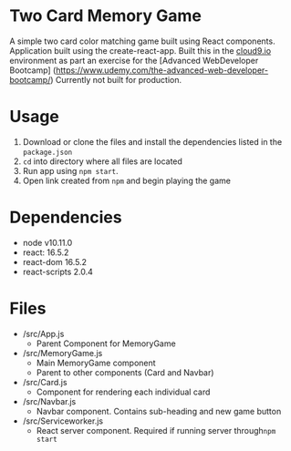 
# Two Card Memory Game

A simple two card color matching game built using React components. Application built using the create-react-app. Built this in the [cloud9.io](https://ide.c9.io) environment as part an exercise for the [Advanced WebDeveloper Bootcamp] (https://www.udemy.com/the-advanced-web-developer-bootcamp/) 
Currently not built for production.

# Usage

 1. Download or clone the files and install the dependencies listed in the `package.json`
 2. `cd` into directory where all files are located
 3. Run app using `npm start`.
 4. Open link created from `npm` and begin playing the game

# Dependencies

 - node v10.11.0 
 - react: 16.5.2
 - react-dom 16.5.2
 - react-scripts 2.0.4
# Files
 - /src/App.js
	 - Parent Component for MemoryGame
 - /src/MemoryGame.js
	 - Main MemoryGame component
	 - Parent to other components (Card and Navbar)
- /src/Card.js
	- Component for rendering each individual card
- /src/Navbar.js
	- Navbar component. Contains sub-heading and new game button
- /src/Serviceworker.js
	- React server component. Required if running server through`npm start`
 
